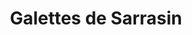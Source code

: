 ---
layout: recette
categories: [recettes]
hidden: true
lang: fr
sitemap: false
title: Galettes de Sarrasin
type: sel
pour: pour 12 galettes
recettes:
  Classique:
    ingredients: 
      - nom: farine de sarrasin 
        qte: 500
        unite: gr
      - nom: oeufs
        qte: 1
      - nom: eau
        qte: 700
        unite: mL
      - nom: sel
        qte: 25
        unite: gr
    etapes:
      - label: Préparation
        details:
          - Mélanger la farine et le sel dans un saladier
          - Faire un trou au milieu
          - Mettre l'oeuf dans le trou
          - Ajouter l'eau au fur et à mesure en mélangeant au fouet
          - Couvrir et laisser reposer 1h
---